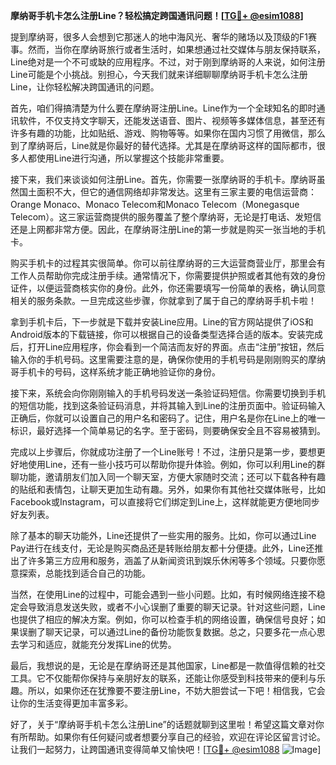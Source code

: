 **摩纳哥手机卡怎么注册Line？轻松搞定跨国通讯问题！[[TG💪+ @esim1088](https://t.me/s/esim1088)]**

提到摩纳哥，很多人会想到它那迷人的地中海风光、奢华的赌场以及顶级的F1赛事。然而，当你在摩纳哥旅行或者生活时，如果想通过社交媒体与朋友保持联系，Line绝对是一个不可或缺的应用程序。不过，对于刚到摩纳哥的人来说，如何注册Line可能是个小挑战。别担心，今天我们就来详细聊聊摩纳哥手机卡怎么注册Line，让你轻松解决跨国通讯的问题。

首先，咱们得搞清楚为什么要在摩纳哥注册Line。Line作为一个全球知名的即时通讯软件，不仅支持文字聊天，还能发送语音、图片、视频等多媒体信息，甚至还有许多有趣的功能，比如贴纸、游戏、购物等等。如果你在国内习惯了用微信，那么到了摩纳哥后，Line就是你最好的替代选择。尤其是在摩纳哥这样的国际都市，很多人都使用Line进行沟通，所以掌握这个技能非常重要。

接下来，我们来谈谈如何注册Line。首先，你需要一张摩纳哥的手机卡。摩纳哥虽然国土面积不大，但它的通信网络却非常发达。这里有三家主要的电信运营商：Orange Monaco、Monaco Telecom和Monaco Telecom（Monegasque Telecom）。这三家运营商提供的服务覆盖了整个摩纳哥，无论是打电话、发短信还是上网都非常方便。因此，在摩纳哥注册Line的第一步就是购买一张当地的手机卡。

购买手机卡的过程其实很简单。你可以前往摩纳哥的三大运营商营业厅，那里会有工作人员帮助你完成注册手续。通常情况下，你需要提供护照或者其他有效的身份证件，以便运营商核实你的身份。此外，你还需要填写一份简单的表格，确认同意相关的服务条款。一旦完成这些步骤，你就拿到了属于自己的摩纳哥手机卡啦！

拿到手机卡后，下一步就是下载并安装Line应用。Line的官方网站提供了iOS和Android版本的下载链接，你可以根据自己的设备类型选择合适的版本。安装完成后，打开Line应用程序，你会看到一个简洁而友好的界面。点击“注册”按钮，然后输入你的手机号码。这里需要注意的是，确保你使用的手机号码是刚刚购买的摩纳哥手机卡的号码，这样系统才能正确地验证你的身份。

接下来，系统会向你刚刚输入的手机号码发送一条验证码短信。你需要切换到手机的短信功能，找到这条验证码消息，并将其输入到Line的注册页面中。验证码输入正确后，你就可以设置自己的用户名和密码了。记住，用户名是你在Line上的唯一标识，最好选择一个简单易记的名字。至于密码，则要确保安全且不容易被猜到。

完成以上步骤后，你就成功注册了一个Line账号！不过，注册只是第一步，要想更好地使用Line，还有一些小技巧可以帮助你提升体验。例如，你可以利用Line的群聊功能，邀请朋友们加入同一个聊天室，方便大家随时交流；还可以下载各种有趣的贴纸和表情包，让聊天更加生动有趣。另外，如果你有其他社交媒体账号，比如Facebook或Instagram，可以直接将它们绑定到Line上，这样就能更方便地同步好友列表。

除了基本的聊天功能外，Line还提供了一些实用的服务。比如，你可以通过Line Pay进行在线支付，无论是购买商品还是转账给朋友都十分便捷。此外，Line还推出了许多第三方应用和服务，涵盖了从新闻资讯到娱乐休闲等多个领域。只要你愿意探索，总能找到适合自己的功能。

当然，在使用Line的过程中，可能会遇到一些小问题。比如，有时候网络连接不稳定会导致消息发送失败，或者不小心误删了重要的聊天记录。针对这些问题，Line也提供了相应的解决方案。例如，你可以检查手机的网络设置，确保信号良好；如果误删了聊天记录，可以通过Line的备份功能恢复数据。总之，只要多花一点心思去学习和适应，就能充分发挥Line的优势。

最后，我想说的是，无论是在摩纳哥还是其他国家，Line都是一款值得信赖的社交工具。它不仅能帮你保持与亲朋好友的联系，还能让你感受到科技带来的便利与乐趣。所以，如果你还在犹豫要不要注册Line，不妨大胆尝试一下吧！相信我，它会让你的生活变得更加丰富多彩。

好了，关于“摩纳哥手机卡怎么注册Line”的话题就聊到这里啦！希望这篇文章对你有所帮助。如果你有任何疑问或者想要分享自己的经验，欢迎在评论区留言讨论。让我们一起努力，让跨国通讯变得简单又愉快吧！[[TG💪+ @esim1088](https://t.me/s/esim1088) ![Image](https://i.postimg.cc/4NQfJmqS/Snipaste-2025-05-13-00-14-12.png)]